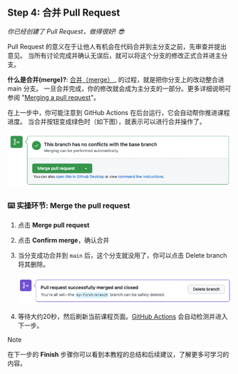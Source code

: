 <!--
  <<< Author notes: Step 4 >>>
  Just a historic note: The previous version of this step required responding
  to a pull request review before merging. The previous version also handled
  if users accidentally closed without merging.
-->

## Step 4: 合并 Pull Request

_你已经创建了 Pull Request，做得很好! :sunglasses:_

Pull Request 的意义在于让他人有机会在代码合并到主分支之前，先审查并提出意见。
当所有讨论完成并确认无误后，就可以将这个分支的修改正式合并进主分支。

**什么是合并(merge)?**: [合并（merge）](https://docs.github.com/en/get-started/quickstart/github-glossary#merge)_ 的过程，就是把你分支上的改动整合进 main 分支。
一旦合并完成，你的修改就会成为主分支的一部分。更多详细说明可参阅 "[Merging a pull request](https://docs.github.com/en/pull-requests/collaborating-with-pull-requests/incorporating-changes-from-a-pull-request/merging-a-pull-request)"。

在上一步中，你可能注意到 GitHub Actions 在后台运行，它会自动帮你推进课程进度。
当合并按钮变成绿色时（如下图），就表示可以进行合并操作了。

![screenshot of green merge pull request button](/images/Green-merge-pull-request.png)

### :keyboard: 实操环节: Merge the pull request

1. 点击 **Merge pull request**
2. 点击 **Confirm merge**，确认合并
3. 当分支成功合并到 `main` 后，这个分支就没用了，你可以点击 Delete branch 将其删除。

   ![screenshot showing delete branch button](/images/delete-branch.png)

4. 等待大约20秒，然后刷新当前课程页面。[GitHub Actions](https://docs.github.com/en/actions) 会自动检测并进入下一步。

> [!NOTE]
> 在下一步的 **Finish** 步骤你可以看到本教程的总结和后续建议，了解更多可学习的内容。